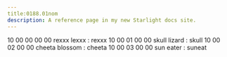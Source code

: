 ```yaml
---
title:0188.01nom
description: A reference page in my new Starlight docs site.
---
```

10 00 00 00 00 rexxx lexxx : rexxx
10 00 01 00 00 skull lizard : skull
10 00 02 00 00 cheeta blossom : cheeta
10 00 03 00 00 sun eater : suneat
